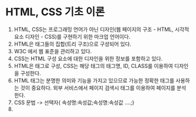 # HTML, CSS 기초 이론

1. HTML, CSS는 프로그래밍 언어가 아닌 디자인(웹 페이지의 구조 - HTML, 시각적 요소 디자인 - CSS)를 구현하기 위한 마크업 언어이다.
2. HTML은 태그들의 집합(트리 구조)으로 구성되어 있다.
3. W3C 에서 웹 표준을 관리하고 있다.
4. CSS는 HTML 구성 요소에 대한 디자인을 위한 정보를 포함하고 있다.
5. HTML은 태그로 구성, CSS는 해당 태그의 태그명, ID, CLASS를 이용하여 디자인을 구성한다.
6.  HTML 태그는 분명한 의미와 기능을 가지고 있으므로 가능한 정확한 태그를 사용하는 것이 중요하다. 외부 서비스에서 페이지 검색시 태그를 이용하여 페이지를 분석한다. 
7. CSS 문법 -> 선택자{ 속성명:속성값;속성명:속성값 ....;}
8.

